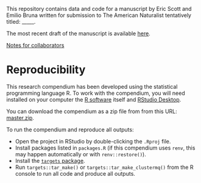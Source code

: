 
<!-- README.md is generated from README.Rmd. Please edit that file -->
<!-- badges: start -->
<!-- DOI badges go here -->
<!-- badges: end -->

This repository contains data and code for a manuscript by Eric Scott
and Emilio Bruna written for submission to The American Naturalist
tentatively titled: \_\_\_\_\_.

The most recent draft of the manuscript is available
[here](https://brunalab.github.io/lagged-ipms/paper.html).

[Notes for
collaborators](https://brunalab.github.io/lagged-ipms/notes/index.html)

# Reproducibility

This research compendium has been developed using the statistical
programming language R. To work with the compendium, you will need
installed on your computer the [R
software](https://cloud.r-project.org/) itself and [RStudio
Desktop](https://rstudio.com/products/rstudio/download/).

You can download the compendium as a zip file from from this URL:
[master.zip](/archive/master.zip).

To run the compendium and reproduce all outputs:

-   Open the project in RStudio by double-clicking the `.Rproj` file.
-   Install packages listed in `packages.R` (if this compendium uses
    `renv`, this may happen automatically or with `renv::restore()`).
-   Install the [`targets` package](https://docs.ropensci.org/targets/).
-   Run `targets::tar_make()` or `targets::tar_make_clustermq()` from
    the R console to run all code and produce all outputs.

<!-- Consider using `targets::tar_github_actions()` if targets aren't too big -->
